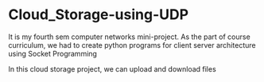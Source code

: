 # Cloud_Storage-using-UDP

It is my fourth sem computer networks mini-project. As the part of course curriculum, we had to create python programs for client server architecture using Socket Programming

In this cloud storage project, we can upload and download files
